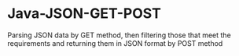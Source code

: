 # Java-JSON-GET-POST
Parsing JSON data by GET method, then filtering those that meet the requirements and returning them in JSON format by POST method
